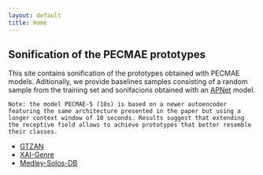 ```yaml
---
layout: default
title: Home
---
```



## Sonification of the PECMAE prototypes

This site contains sonification of the prototypes obtained with PECMAE models.
Aditionally, we provide baselines samples consisting of a random sample from the training set and sonifacions obtained with an [APNet](https://github.com/pzinemanas/APNet/) model.


``Note: the model PECMAE-5 (10s) is based on a newer autoencoder featuring the same architecture presented in the paper but using a longer context window of 10 seconds. Results suggest that extending the receptive field allows to achieve prototypes that better resemble their classes.``


- [GTZAN](/pecmae/gtzan/)
- [XAI-Genre](/pecmae/xaigenre/)
- [Medley-Solos-DB](/pecmae/medleysolosdb/)
